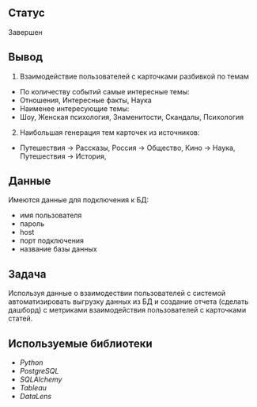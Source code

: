 
## Статус

Завершен

## Вывод

1. Взаимодействие пользователей с карточками разбивкой по темам
 - По количеству событий самые интересные темы:
  - Отношения, Интересные факты, Наука
 - Наименее интересующие темы:
  - Шоу, Женская психология, Знаменитости, Скандалы, Психология
2. Наибольшая генерация тем карточек из источников:
- Путешествия -> Рассказы, Россия -> Общество, Кино -> Наука, Путешествия -> История,

## Данные
Имеются данные для подключения к БД:
- имя пользователя
- пароль
- host
- порт подключения
- название базы данных


## Задача

Используя данные о взаимодествии пользователей с системой автоматизировать выгрузку данных из БД и создание отчета (сделать дашборд) с метриками взаимодействия пользователей с карточками статей.

## Используемые библиотеки

* *Python*
* *PostgreSQL*
* *SQLAlchemy*
* *Tableau*
* *DataLens*
